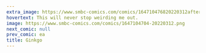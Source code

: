 ```yaml
---
extra_image: https://www.smbc-comics.com/comics/164710476820220312after.png
hovertext: This will never stop weirding me out.
image: https://www.smbc-comics.com/comics/1647104704-20220312.png
next_comic: null
prev_comic: ea
title: Ginkgo
---
```


